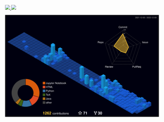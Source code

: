 


<!-- <p>&nbsp;<img align="" height="137px" src="https://github-readme-stats.vercel.app/api?username=bradleyboyuyang&hide_title=true&hide_border=true&show_icons=true&include_all_commits=true&line_height=21&bg_color=0,EC6C6C,FFD479,FFFC79,73FA79&theme=graywhite"  /><img align="" height="137px" src="https://github-readme-stats.vercel.app/api/top-langs/?username=bradleyboyuyang&hide_title=true&hide_border=true&layout=compact&bg_color=0,73FA79,73FDFF,D783FF&theme=graywhite&locale=cn" /></p> -->


<p align="left">
<a href="https://github.com/bradleyboyuyang">
  <img height="192px" src="https://github-readme-stats.vercel.app/api?username=bradleyboyuyang&show_icons=true&theme=algolia&include_all_commits=true&count_private=true"/>
  <img height="192px" src="https://github-readme-stats-eight-theta.vercel.app/api/top-langs/?username=bradleyboyuyang&layout=compact&langs_count=8&theme=algolia"/>
</a>
 
  
</p>
</p>

<!-- [![Bradley's GitHub Activity Graph](https://activity-graph.herokuapp.com/graph?username=bradleyboyuyang&theme=xcode)](https://github.com/bradleyboyuyang) -->


<!-- <img height="265px" width="900px" src="https://github-profile-summary-cards.vercel.app/api/cards/profile-details?username=bradleyboyuyang&theme=gruvbox"/> -->

<p align="left">
	<a href="./profile-3d-contrib/profile-night-green.svg">
		<img width="900em" src="./profile-3d-contrib/profile-night-view.svg">
	</a>
</p>


<!-- <p align="left">
	<img width="500em" src="./github-metrics.svg" />
</p> -->
